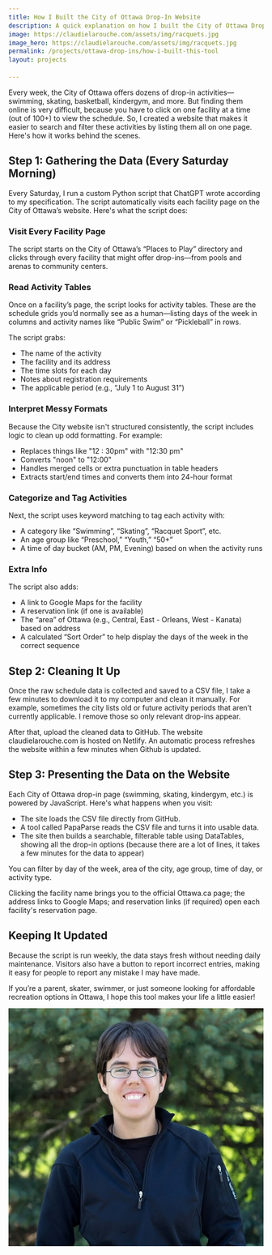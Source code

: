 ```yaml
---
title: How I Built the City of Ottawa Drop-In Website
description: A quick explanation on how I built the City of Ottawa Drop-In Website
image: https://claudielarouche.com/assets/img/racquets.jpg
image_hero: https://claudielarouche.com/assets/img/racquets.jpg
permalink: /projects/ottawa-drop-ins/how-i-built-this-tool
layout: projects

---
```


Every week, the City of Ottawa offers dozens of drop-in activities—swimming, skating, basketball, kindergym, and more. But finding them online is very difficult, because you have to click on one facility at a time (out of 100+) to view the schedule. So, I created a website that makes it easier to search and filter these activities by listing them all on one page. Here's how it works behind the scenes.

## Step 1: Gathering the Data (Every Saturday Morning)
Every Saturday, I run a custom Python script that ChatGPT wrote according to my specification. The script automatically visits each facility page on the City of Ottawa’s website. Here's what the script does: 

### Visit Every Facility Page
The script starts on the City of Ottawa’s “Places to Play” directory and clicks through every facility that might offer drop-ins—from pools and arenas to community centers.

### Read Activity Tables
Once on a facility’s page, the script looks for activity tables. These are the schedule grids you’d normally see as a human—listing days of the week in columns and activity names like “Public Swim” or “Pickleball” in rows.

The script grabs:

- The name of the activity
- The facility and its address
- The time slots for each day
- Notes about registration requirements
- The applicable period (e.g., “July 1 to August 31”)

### Interpret Messy Formats
Because the City website isn't structured consistently, the script includes logic to clean up odd formatting. For example:

- Replaces things like "12 : 30pm" with "12:30 pm"
- Converts "noon" to "12:00"
- Handles merged cells or extra punctuation in table headers
- Extracts start/end times and converts them into 24-hour format

### Categorize and Tag Activities
Next, the script uses keyword matching to tag each activity with:

- A category like “Swimming”, “Skating”, “Racquet Sport”, etc.
- An age group like “Preschool,” “Youth,” “50+”
- A time of day bucket (AM, PM, Evening) based on when the activity runs

### Extra Info
The script also adds:

- A link to Google Maps for the facility
- A reservation link (if one is available)
- The “area” of Ottawa (e.g., Central, East - Orleans, West - Kanata) based on address
- A calculated “Sort Order” to help display the days of the week in the correct sequence

## Step 2: Cleaning It Up
Once the raw schedule data is collected and saved to a CSV file, I take a few minutes to download it to my computer and clean it manually. For example, sometimes the city lists old or future activity periods that aren’t currently applicable. I remove those so only relevant drop-ins appear.

After that, upload the cleaned data to GitHub. The website claudielarouche.com is hosted on Netlify. An automatic process refreshes the website within a few minutes when Github is updated.

## Step 3: Presenting the Data on the Website

Each City of Ottawa drop-in page (swimming, skating, kindergym, etc.) is powered by JavaScript. Here's what happens when you visit:

- The site loads the CSV file directly from GitHub.
- A tool called PapaParse reads the CSV file and turns it into usable data.
- The site then builds a searchable, filterable table using DataTables, showing all the drop-in options (because there are a lot of lines, it takes a few minutes for the data to appear)

You can filter by day of the week, area of the city, age group, time of day, or activity type.

Clicking the facility name brings you to the official Ottawa.ca page; the address links to Google Maps; and reservation links (if required) open each facility's reservation page.

## Keeping It Updated

Because the script is run weekly, the data stays fresh without needing daily maintenance. Visitors also have a button to report incorrect entries, making it easy for people to report any mistake I may have made.

If you’re a parent, skater, swimmer, or just someone looking for affordable recreation options in Ottawa, I hope this tool makes your life a little easier!

![Claudie Larouche](../../assets/img/claudie-larouche.png)